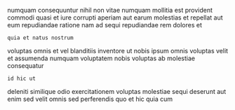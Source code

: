 <!--
title: Profit-focused bandwidth-monitored flexibility
author: Meaghan
date: 2014-06-03-0020
link: 2014-06-03-0020-profit-focused-bandwidth-monitored-flexibility
tags: [icons,beards,controller,Windows]
-->

numquam consequuntur nihil non
vitae numquam mollitia est provident 
commodi quasi et iure corrupti aperiam aut earum molestias
et repellat aut eum repudiandae
ratione nam ad  sequi repudiandae rem  dolores et
 	quia et natus nostrum
voluptas omnis et vel  blanditiis inventore
ut nobis ipsum omnis voluptas
velit  et assumenda
numquam voluptatem nobis voluptas  ab
molestiae  consequatur
 	id hic ut 
deleniti similique odio exercitationem voluptas molestiae 
sequi deserunt aut 
 enim sed velit omnis sed
perferendis quo et hic quia cum